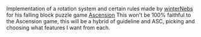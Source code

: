 Implementation of a rotation system and certain rules made by [winterNebs](https://github.com/winterNebs) for his falling block puzzle game [Ascension](https://asc.winternebs.com)
This won't be 100% faithful to the Ascension game, this will be a hybrid of guideline and ASC, picking and choosing what features I want from each.
